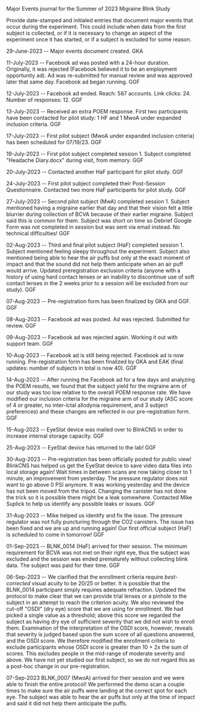 Major Events journal for the Summer of 2023 Migraine Blink Study

Provide date-stamped and initialed entries that document major events that occur during the experiment. This could include when data from the first subject is collected, or if it is necessary to change an aspect of the experiment once it has started, or if a subject is excluded for some reason.

29-June-2023 -- Major events document created. GKA

11-July-2023 -- Facebook ad was posted with a 24-hour duration. Originally, it was rejected (Facebook believed it to be an employment opportunity ad). Ad was re-submitted for manual review and was approved later that same day. Facebook ad began running. GGF

12-July-2023 -- Facebook ad ended. Reach: 587 accounts. Link clicks: 24. Number of responses: 12. GGF

13-July-2023 -- Received an extra POEM response. First two participants have been contacted for pilot study: 1 HF and 1 MwoA under expanded inclusion criteria. GGF

17-July-2023 -- First pilot subject (MwoA under expanded inclusion criteria) has been scheduled for 07/19/23. GGF

19-July-2023 -- First pilot subject completed session 1. Subject completed "Headache Diary.docx" during visit, from memory. GGF

20-July-2023 -- Contacted another HaF participant for pilot study. GGF

24-July-2023 -- First pilot subject completed their Post-Session Questionnaire. Contacted two more HaF participants for pilot study. GGF

27-July-2023 -- Second pilot subject (MwA) completed session 1. Subject mentioned having a migraine earlier that day and that their vision felt a little blurrier during collection of BCVA because of their earlier migraine. Subject said this is common for them. Subject was short on time so Debrief Google Form was not completed in session but was sent via email instead. No technical difficulties! GGF

02-Aug-2023 -- Third and final pilot subject (HaF) completed session 1. Subject mentioned feeling sleepy throughout the experiment. Subject also mentioned being able to hear the air puffs but only at the exact moment of impact and that the sound did not help them anticipate when an air puff would arrive. Updated preregistration exclusion criteria (anyone with a history of using hard contact lenses or an inability to discontinue use of soft contact lenses in the 2 weeks prior to a session will be excluded from our study). GGF

07-Aug-2023 -- Pre-registration form has been finalized by GKA and GGF. GGF

08-Aug-2023 -- Facebook ad was posted. Ad was rejected. Submitted for review. GGF

09-Aug-2023 -- Facebook ad was rejected again. Working it out with support team. GGF

10-Aug-2023 -- Facebook ad is still being rejected. Facebook ad is now running. Pre-registration form has been finalized by GKA and EAK (final updates: number of subjects in total is now 40). GGF

14-Aug-2023 -- After running the Facebook ad for a few days and analyzing the POEM results, we found that the subject yield for the migraine arm of our study was too low relative to the overall POEM response rate. We have modified our inclusion criteria for the migraine arm of our study (ASC score of 4 or greater, no inter-ictal allodynia requirement, and 3 subject preferences) and these changes are reflected in our pre-registration form. GGF

15-Aug-2023 -- EyeStat device was mailed over to BlinkCNS in order to increase internal storage capacity. GGF

25-Aug-2023 -- EyeStat device has returned to the lab! GGF

30-Aug-2023 -- Pre-registration has been officially posted for public view! BlinkCNS has helped us get the EyeStat device to save video data files into local storage again! Wait times in between scans are now taking closer to 1 minute, an improvement from yesterday. The pressure regulator does not want to go above 0 PSI anymore. It was working yesterday and the device has not been moved from the tripod. Changing the canister has not done the trick so it is possible there might be a leak somewhere. Contacted Mike Suplick to help us identify any possible leaks or issues. GGF

31-Aug-2023 -- Mike helped us identify and fix the issue. The pressure regulator was not fully puncturing through the CO2 canisters. The issue has been fixed and we are up and running again! Our first official subject (HaF) is scheduled to come in tomorrow! GGF

01-Sep-2023 -- BLNK_0014 (HaF) arrived for their session. The minimum requirement for BCVA was not met on their right eye, thus the subject was excluded and the session was ended prematurely without collecting blink data. The subject was paid for their time. GGF

06-Sep-2023 -- We clarified that the enrollment criteria require *best-corrected* visual acuity to be 20/25 or better. It is possible that the BLNK_0014 participant simply requires adequate refraction. Updated the protocol to make clear that we can provide trial lenses or a pinhole to the subject in an attempt to reach the criterion acuity. We also reviewed the cut-off "OSDI" (dry eye) score that we are using for enrollment. We had picked a single value as a threshold; above this score we regarded the subject as having dry eye of sufficient severity that we did not wish to enroll them. Examination of the interpretation of the OSDI score, however, reveals that severity is judged based upon the sum score of all questions answered, and the OSDI score. We therefore modified the enrollment criteria to exclude participants whose OSDI score is greater than 10 + 2x the sum of scores. This excludes people in the mid-range of moderate severity and above. We have not yet studied our first subject, so we do not regard this as a post-hoc change in our pre-registration.

07-Sep-2023 BLNK_0007 (MwoA) arrived for their session and we were able to finish the entire protocol! We performed the demo scan a couple times to make sure the air puffs were landing at the correct spot for each eye. The subject was able to hear the air puffs but only at the time of impact and said it did not help them anticipate the puffs.
